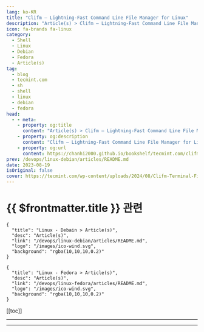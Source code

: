 ```yaml
---
lang: ko-KR
title: "Clifm – Lightning-Fast Command Line File Manager for Linux"
description: "Article(s) > Clifm – Lightning-Fast Command Line File Manager for Linux"
icon: fa-brands fa-linux
category: 
  - Shell
  - Linux
  - Debian
  - Fedora
  - Article(s)
tag: 
  - blog
  - tecmint.com
  - sh
  - shell
  - linux
  - debian
  - fedora
head:
  - - meta:
    - property: og:title
      content: "Article(s) > Clifm – Lightning-Fast Command Line File Manager for Linux"
    - property: og:description
      content: "Clifm – Lightning-Fast Command Line File Manager for Linux"
    - property: og:url
      content: https://chanhi2000.github.io/bookshelf/tecmint.com/clifm-fast-commandline-file-manager.html
prev: /devops/linux-debian/articles/README.md
date: 2023-08-19
isOriginal: false
cover: https://tecmint.com/wp-content/uploads/2024/08/Clifm-Terminal-File-Manager-for-Linux.png
---
```


# {{ $frontmatter.title }} 관련

```component VPCard
{
  "title": "Linux - Debain > Article(s)",
  "desc": "Article(s)",
  "link": "/devops/linux-debian/articles/README.md",
  "logo": "/images/ico-wind.svg",
  "background": "rgba(10,10,10,0.2)"
}
```

```component VPCard
{
  "title": "Linux - Fedora > Article(s)",
  "desc": "Article(s)",
  "link": "/devops/linux-fedora/articles/README.md",
  "logo": "/images/ico-wind.svg",
  "background": "rgba(10,10,10,0.2)"
}
```

[[toc]]

---

<SiteInfo
  name="Clifm – Lightning-Fast Command Line File Manager for Linux"
  desc="Clifm is a lightning-fast command-line file manager built on the principles of a shell-like environment, meaning users can interact with their file system."
  url="https://tecmint.com/clifm-fast-commandline-file-manager"
  logo="https://tecmint.com/wp-content/uploads/2020/07/favicon.ico"
  preview="https://tecmint.com/wp-content/uploads/2024/08/Clifm-Terminal-File-Manager-for-Linux.png"/>

<!-- TODO: 작성 -->

---

<TagLinks />